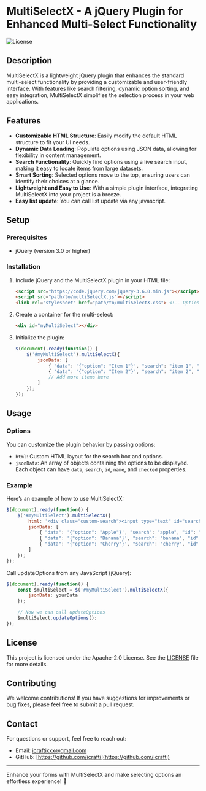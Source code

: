 # MultiSelectX - A jQuery Plugin for Enhanced Multi-Select Functionality

![License](https://img.shields.io/badge/license-Apache-blue.svg)

## Description

MultiSelectX is a lightweight jQuery plugin that enhances the standard multi-select functionality by providing a customizable and user-friendly interface. With features like search filtering, dynamic option sorting, and easy integration, MultiSelectX simplifies the selection process in your web applications.

## Features

- **Customizable HTML Structure**: Easily modify the default HTML structure to fit your UI needs.
- **Dynamic Data Loading**: Populate options using JSON data, allowing for flexibility in content management.
- **Search Functionality**: Quickly find options using a live search input, making it easy to locate items from large datasets.
- **Smart Sorting**: Selected options move to the top, ensuring users can identify their choices at a glance.
- **Lightweight and Easy to Use**: With a simple plugin interface, integrating MultiSelectX into your project is a breeze.
- **Easy list update**: You can call list update via any javascript.

## Setup

### Prerequisites

- jQuery (version 3.0 or higher)

### Installation

1. Include jQuery and the MultiSelectX plugin in your HTML file:

   ```html
   <script src="https://code.jquery.com/jquery-3.6.0.min.js"></script>
   <script src="path/to/multiSelectX.js"></script>
   <link rel="stylesheet" href="path/to/multiSelectX.css"> <!-- Optional CSS -->
   ```

2. Create a container for the multi-select:

   ```html
   <div id="myMultiSelect"></div>
   ```

3. Initialize the plugin:

   ```javascript
   $(document).ready(function() {
       $('#myMultiSelect').multiSelectX({
           jsonData: [
               { "data": '{"option": "Item 1"}', "search": "item 1", "id": "1", "name": "Item 1", "checked": "" },
               { "data": '{"option": "Item 2"}', "search": "item 2", "id": "2", "name": "Item 2", "checked": "" },
               // Add more items here
           ]
       });
   });
   ```

## Usage

### Options

You can customize the plugin behavior by passing options:

- `html`: Custom HTML layout for the search box and options.
- `jsonData`: An array of objects containing the options to be displayed. Each object can have `data`, `search`, `id`, `name`, and `checked` properties.

### Example

Here’s an example of how to use MultiSelectX:

```javascript
$(document).ready(function() {
    $('#myMultiSelect').multiSelectX({
        html: '<div class="custom-search"><input type="text" id="search" placeholder="Search..."><div id="options"></div></div>',
        jsonData: [
            { "data": '{"option": "Apple"}', "search": "apple", "id": "1", "name": "Apple", "checked": "" },
            { "data": '{"option": "Banana"}', "search": "banana", "id": "2", "name": "Banana", "checked": "" },
            { "data": '{"option": "Cherry"}', "search": "cherry", "id": "3", "name": "Cherry", "checked": "" }
        ]
    });
});
```

Call updateOptions from any JavaScript (jQuery):

```javascript
$(document).ready(function() {
    const $multiSelect = $('#myMultiSelect').multiSelectX({
        jsonData: yourData
    });

    // Now we can call updateOptions
    $multiSelect.updateOptions();
}); 
```

## License

This project is licensed under the Apache-2.0 License. See the [LICENSE](LICENSE) file for more details.

## Contributing

We welcome contributions! If you have suggestions for improvements or bug fixes, please feel free to submit a pull request.

## Contact

For questions or support, feel free to reach out:

- Email: [icraftixxx@gmail.com](mailto:icraftixxx@gmail.com)
- GitHub: [https://github.com/icrafti](https://github.com/icrafti)

---

Enhance your forms with MultiSelectX and make selecting options an effortless experience! 🌟
